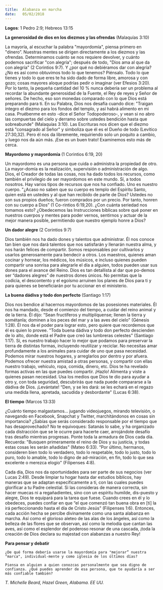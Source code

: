 ```yaml
---
title:  Alabanza en marcha
date:   05/02/2018
---
```


**Logos**: 1 Pedro 2:9; Hebreos 13:15 

**La generosidad de dios en los diezmos y las ofrendas** (Malaquías 3:10) 

La mayoría, al escuchar la palabra "mayordomía", piensa primero en "dinero”. Nuestras mentes se dirigen directamente a los diezmos y las ofrendas. Determinamos cuánto se nos requiere devolver, y cuánto podemos sacrificar "con alegría"; después de todo, "Dios ama al que da con alegría" (2 Corintios 9:7). Y ¿por qué no debiéramos dar con alegría? ¿No es así como obtuvimos todo lo que tenemos? Piénsalo. Todo lo que tienes y todo lo que eres te ha sido dado de forma libre, amorosa y con gozo; cosas mayores aloque podrías pedir o imaginar (ver Efesios 3:20). Por lo tanto, la pequeña cantidad del 10 % nunca debería ser un problema al recordar la abundante generosidad de la Fuente, el Rey de reyes y Señor de señores. De hecho, eso son monedas comparado con lo que Dios está preparando para ti. En su Palabra, Dios nos desafía cuando dice: "Traigan íntegro el diezmo para los fondos del templo, y así habrá alimento en mi casa. Pruébenme en esto -dice el Señor Todopoderoso-, y vean si no abro las compuertas del cielo y derramo sobre ustedes bendición hasta que sobreabunde" (Malaquías 3:10). Las Escrituras nos dicen que el diezmo está "consagrado al Señor" y simboliza que él es el Dueño de todo (Levítico 27:30,32). Pero él nos da libremente, requiriendo solo un poquito a cambio, y luego nos da aún más. ¡Ese es un buen trato! Examinemos esto más de cerca. 

**Mayordomo y mayordomía** (1 Corintios 6:19, 20) 

Un mayordomo es una persona que cuida o administra la propiedad de otro. La mayor-domía es la realización, supervisión o administración de algo. Dios, el Creador de todas las cosas, nos ha dado todos los recursos, como también el privilegio de ser mayordomos en este mundo. Sí, a todos nosotros. Hay varios tipos de recursos que nos ha confiado. Uno es nuestro cuerpo. "¿Acaso no saben que su cuerpo es templo del Espíritu Santo, quien está en ustedes y al que han recibido de parte de Dios? Ustedes no son sus propios dueños; fueron comprados por un precio. Por tanto, honren con su cuerpo a Dios” (1 Co-rintios 6:19,20). ¿Con cuánta seriedad nos tomamos esto? ¿Obedecemos las Instrucciones bíblicas sobre qué poner en nuestros cuerpos y mentes para poder vernos, sentirnos y actuar de la mejor manera posible, permitiendo que nuestro ejemplo honre a Dios? 

**Un dador alegre** (2 Corintios 9:7) 

Dios también nos ha dado dones y talentos que administrar. Él nos conoce tan bien que nos dará talentos que nos satisfarán y llenarán nuestra alma, y nos harán felices de compartir. Somos responsables por cultivarlos y usarlos generosamente para bendecir a otros. Los maestros, quienes aman cocinar y hornear, los médicos, los músicos, e incluso quienes pueden compartir una sonrisa para alegrarle el día a alguien, todos pueden usar sus dones para el avance del Reino. Dios es tan detallista al dar que po-demos ser “dadores alegres” de nuestros dones únicos. No permitas que la codicia, el descontento y el egoísmo arruinen los planes de Dios para ti y para quienes se beneficiarán por tu accionar en el ministerio. 

**La buena dádiva y todo don perfecto** (Santiago 1:17) 

Dios nos bendice al hacernos mayordomos de las posesiones materiales. Él nos ha mandado, desde el comienzo del tiempo, a cuidar del reino animal y de la tierra. Él dijo: “Sean fructíferos y multiplíquense; llenen la tierra y sométanla; dominen a los peces del mar y a las aves del cielo" (Génesis 1:28). Él nos da el poder para lograr esto, pero quiere que recordemos que él es quien lo provee. "Toda buena dádiva y todo don perfecto descienden de lo alto, donde está el Padre que creó las lumbreras celestes" (Santiago 1:17). Sí, es nuestro trabajo hacer lo mejor que podamos para preservar la tierra de distintas formas, incluyendo reutilizar y reciclar. No necesitas amar profundamente a los animales para cuidar de uno que pasa necesidad. Podemos mirar nuestros hogares, y arreglarlos por dentro y por afuera. Podemos ofrecer nuestra amistad a otras personas, y compartir con ellas nuestro trabajo, vehículo, ropa, comida, dinero, etc. Dios te ha revelado formas activas en las que puedes compartir. ¡Hazlo! Alimenta y viste a quienes pasan necesidad. Usa los medios que Dios te dio para ayudar a otro y, con toda seguridad, descubrirás que nada puede compararse a la dádiva de Dios. ¡Levántate! “Den, y se les dará: se les echará en el regazo una medida llena, apretada, sacudida y desbordante" (Lucas 6:38). 

**El tiempo** (Marcos 13:33) 

¿Cuánto tiempo malgastamos... jugando videojuegos, mirando televisión, o navegando en Facebook, Snapchat y Twitter, marchitándonos en cosas sin importancia? ¿Sabías que serás considerado responsable por el tiempo que has desaprovechado? No te equivoques: Satanás lo sabe, y ha organizado cada distracción que se le ocurre para hacerte caer, arrojándote desafío tras desafío mientras progresas. Ponte toda la armadura de Dios cada día. Recuerda: "Busquen primeramente el reino de Dios y su justicia, y todas estas cosas les serán añadidas" (Mateo 6:33). “Por último, hermanos, consideren bien todo lo verdadero, todo lo respetable, todo lo justo, todo lo puro, todo lo amable, todo lo digno de ad-miración, en fin, todo lo que sea excelente o merezca elogio" (Filipenses 4:8). 

Cada día, Dios nos da oportunidades para ser parte de sus negocios (ver Lucas 2:49). Desde limpiar tu hogar hasta dar estudios bíblicos, hay maneras que se adaptan específicamente a ti, con las cuales puedes glorificar a tu Padre celestial. Si las consideras de manera correcta, sin hacer muecas ni a regañadientes, sino con un espíritu humilde, dis-puesto y alegre, Dios te equipará para la tarea que fuese. Cuando crees en él y lo obedeces, puedes confiar en que “el que comenzó tan buena obra en [ti] la irá perfeccionando hasta el día de Cristo Jesús" (Filipenses 1:6). Entonces, cada acción hecha se percibe divinamente como una santa alabanza en marcha. Así como el glorioso aleteo de las alas de los ángeles, así como la belleza de las flores que se observan, así como la melodía que cantan las aves, así como el esplendor del poderoso resonar de una cascada, ¡toda la creación de Dios declara su majestad con alabanzas a nuestro Rey! 

**Para pensar y debatir** 

`¿De qué forma debería usarse la mayordomía para "mejorar” nuestra "marca", individual-mente y como iglesia de los últimos días?` 

`Piensa en alguien a quien conozcas personalmente que sea digno de confianza. ¿Qué puedes aprender de esa persona, que te ayudaría a ser más confiable también?` 

_T. Michelle Beard, Hazel Green, Alabama. EE UU._ 